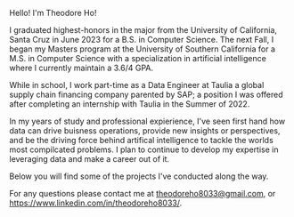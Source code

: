 Hello! I'm Theodore Ho!

I graduated highest-honors in the major from the University of California, Santa Cruz in June 2023 for a B.S. in Computer Science. The next Fall, I began my Masters program at the University of Southern California for a M.S. in Computer Science with a specialization in artificial intelligence where I currently maintain a 3.6/4 GPA. 

While in school, I work part-time as a Data Engineer at Taulia a global supply chain financing company parented by SAP; a position I was offered after completing an internship with Taulia in the Summer of 2022. 

In my years of study and professional expierience, I've seen first hand how data can drive buisness operations, provide new insights or perspectives, and be the driving force behind artifical intelligence to tackle the worlds most compilcated problems. I plan to continue to develop my expertise in leveraging data and make a career out of it. 

Below you will find some of the projects I've conducted along the way. 

For any questions please contact me at theodoreho8033@gmail.com, or https://www.linkedin.com/in/theodoreho8033/.


<!---
theodoreho8033/theodoreho8033 is a ✨ special ✨ repository because its `README.md` (this file) appears on your GitHub profile.
You can click the Preview link to take a look at your changes.
--->
